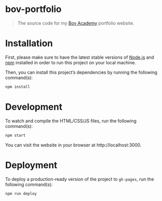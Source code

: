 # bov-portfolio

> The source code for my [Bov Academy](https://bovacademy.com/) portfolio website.

# Installation

First, please make sure to have the latest stable versions of [Node.js](https://nodejs.org/) and [npm](http://npmjs.com/) installed in order to run this project on your local machine.

Then, you can install this project’s dependencies by running the following command(s):

```bash
npm install
```

# Development

To watch and compile the HTML/CSS/JS files, run the following command(s):

```bash
npm start
```

You can visit the website in your browser at http://localhost:3000.

# Deployment

To deploy a production-ready version of the project to `gh-pages`, run the following command(s):

```bash
npm run deploy
```
